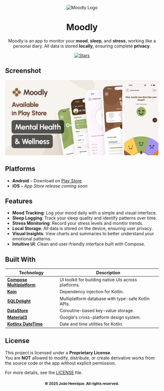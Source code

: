 <p align="center">
  <img src="./androidApp/src/main/res/mipmap-xxxhdpi/ic_launcher_round.webp" alt="Moodly Logo" />
</p>

<h1 align="center">Moodly</h1>

<p align="center">
  Moodly is an app to monitor your <strong>mood</strong>, <strong>sleep</strong>, and <strong>stress</strong>, working like a personal diary. All data is stored <strong>locally</strong>, ensuring complete <strong>privacy</strong>.
</p>

<p align="center">
  <a href="https://github.com/joohnq/moodly/stargazers">
    <img src="https://img.shields.io/github/stars/joohnq/moodly" alt="Stars" />
  </a>
</p>

## Screenshot

![screenshot](./assets/principal.png)

## Platforms

- **Android** – Download on [Play Store](https://play.google.com/store/apps/details?id=com.joohnq.moodapp)
- **iOS** – *App Store release coming soon*

## Features

- **Mood Tracking**: Log your mood daily with a simple and visual interface.
- **Sleep Logging**: Track your sleep quality and identify patterns over time.
- **Stress Monitoring**: Record your stress levels and monitor trends.
- **Local Storage**: All data is stored on the device, ensuring user privacy.
- **Visual Insights**: View charts and summaries to better understand your emotional patterns.
- **Intuitive UI**: Clean and user-friendly interface built with Compose.

## Built With

| Technology | Description |
|------------|-------------|
| [**Compose Multiplatform**](https://github.com/JetBrains/compose-jb) | UI toolkit for building native UIs across platforms. |
| [**Koin**](https://insert-koin.io/) | Dependency injection for Kotlin. |
| [**SQLDelight**](https://cashapp.github.io/sqldelight/) | Multiplatform database with type-safe Kotlin APIs. |
| [**DataStore**](https://developer.android.com/jetpack/androidx/releases/datastore) | Coroutine-based key-value storage. |
| [**Material3**](https://m3.material.io/) | Google's cross-platform design system. |
| [**Kotlinx DateTime**](https://github.com/Kotlin/kotlinx-datetime) | Date and time utilities for Kotlin. |

## License

This project is licensed under a **Proprietary License**.  
You are **NOT** allowed to modify, distribute, or create derivative works from the source code or the app without explicit permission.

For more details, see the [LICENSE](./LICENSE) file.

<p align="center">
  <sub><strong>&copy; 2025 João Henrique. All rights reserved.</strong></sub>
</p>